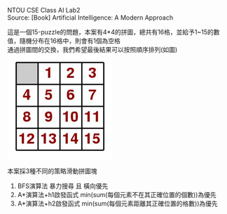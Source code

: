 NTOU CSE Class AI Lab2  
Source: [Book] Artificial Intelligence: A Modern Approach  

這是一個15-puzzle的問題，本案有4*4的拼圖，總共有16格，並給予1~15的數值，隨機分布在16格中，則會有1個為空格  
通過拼圖間的交換，我們希望最後結果可以按照順序排列(如圖)  
![Alt text](puzzle.jpg)

本案採3種不同的策略滑動拼圖塊  
1. BFS演算法 暴力搜尋 且 橫向優先  
2. A*演算法+h1啟發函式 min(sum(每個元素不在其正確位置的個數))為優先  
3. A*演算法+h2啟發函式 min(sum(每個元素距離其正確位置的格數))為優先  